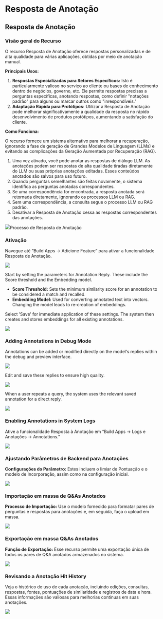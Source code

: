# Resposta de Anotação

## Resposta de Anotação

### Visão geral do Recurso <a href="#feature-overview" id="feature-overview"></a>

O recurso Resposta de Anotação oferece respostas personalizadas e de alta qualidade para várias aplicações, obtidas por meio de anotação manual.

**Principais Usos:**

1. **Respostas Especializadas para Setores Específicos:** Isto é particularmente valioso no serviço ao cliente ou bases de conhecimento dentro de negócios, governo, etc. Ele permite respostas precisas a perguntas específicas, anotando respostas, como definir "notações padrão" para alguns ou marcar outros como "inrespondíveis."
2. **Adaptação Rápida para Protótipos:** Utilizar a Resposta de Anotação pode melhorar significativamente a qualidade da resposta no rápido desenvolvimento de produtos protótipos, aumentando a satisfação do cliente.

**Como Funciona:**

O recurso fornece um sistema alternativo para melhorar a recuperação, ignorando a fase de geração de Grandes Modelos de Linguagem (LLMs) e evitando as complicações da Geração Aumentada por Recuperação (RAG).

1. Uma vez ativado, você pode anotar as respostas de diálogo LLM. As anotações podem ser respostas de alta qualidade tiradas diretamente do LLM ou suas próprias anotações editadas. Esses conteúdos anotados são salvos para uso futuro.
2. Quando perguntas semelhantes são feitas novamente, o sistema identifica as perguntas anotadas correspondentes.
3. Se uma correspondência for encontrada, a resposta anotada será retornada diretamente, ignorando os processos LLM ou RAG.
4. Sem uma correspondência, a consulta segue o processo LLM ou RAG padrão.
5. Desativar a Resposta de Anotação cessa as respostas correspondentes das anotações.

![](https://wr2.gitbook.io/\~gitbook/image?url=https:%2F%2F987453532-files.gitbook.io%2F%7E%2Ffiles%2Fv0%2Fb%2Fgitbook-x-prod.appspot.com%2Fo%2Fspaces%252FW3pdVn6AztRtyAD0PGfj%252Fuploads%252Fgit-blob-090c7766acfb0ee3a498fc8eff83b825f6e678a0%252Fimage%2520%283%29%2520%281%29%2520%281%29.png%3Falt=media\&width=768\&dpr=4\&quality=100\&sign=c51fafb5e7a36f532d14d651656f092e43c4fc9b6186185815de8f18df29242c)Processo de Resposta de Anotação

### Ativação <a href="#activation" id="activation"></a>

Navegue até “Build Apps -> Adicione Feature” para ativar a funcionalidade Resposta de Anotação.

![](https://wr2.gitbook.io/\~gitbook/image?url=https:%2F%2F987453532-files.gitbook.io%2F%7E%2Ffiles%2Fv0%2Fb%2Fgitbook-x-prod.appspot.com%2Fo%2Fspaces%252FW3pdVn6AztRtyAD0PGfj%252Fuploads%252Fgit-blob-1acdf479c10bf16e60204dcd0b72396ef7f38e07%252Fscreenshot-20231218-172146%2520%281%29.png%3Falt=media\&width=768\&dpr=4\&quality=100\&sign=e79ee2e46a31c2b92fbfb2d1d6de2cdefe6c86852078da5d964682bd3a53184b)

Start by setting the parameters for Annotation Reply. These include the Score threshold and the Embedding model.

* **Score Threshold:** Sets the minimum similarity score for an annotation to be considered a match and recalled.
* **Embedding Model:** Used for converting annotated text into vectors. Changing the model leads to re-creation of embeddings.

Select 'Save' for immediate application of these settings. The system then creates and stores embeddings for all existing annotations.

![](https://wr2.gitbook.io/\~gitbook/image?url=https:%2F%2F987453532-files.gitbook.io%2F%7E%2Ffiles%2Fv0%2Fb%2Fgitbook-x-prod.appspot.com%2Fo%2Fspaces%252FW3pdVn6AztRtyAD0PGfj%252Fuploads%252Fgit-blob-a6c6a10495f0dc2bd1392f1f127f337c8ffca540%252Fscreenshot-20231218-172302.png%3Falt=media\&width=768\&dpr=4\&quality=100\&sign=2cae6dc2c2c69592d3df12d3a2ad85c1828320b770fc7c33851b3cf135d1e810)

### Adding Annotations in Debug Mode <a href="#adding-annotations-in-debug-mode" id="adding-annotations-in-debug-mode"></a>

Annotations can be added or modified directly on the model's replies within the debug and preview interface.

![](https://wr2.gitbook.io/\~gitbook/image?url=https:%2F%2F987453532-files.gitbook.io%2F%7E%2Ffiles%2Fv0%2Fb%2Fgitbook-x-prod.appspot.com%2Fo%2Fspaces%252FW3pdVn6AztRtyAD0PGfj%252Fuploads%252Fgit-blob-20d25b53b0a90cdb84002f2e7b02b6769688313f%252Fscreenshot-20231218-175934.png%3Falt=media\&width=768\&dpr=4\&quality=100\&sign=a315aaf026415af0355d64882cc08b56e7233e69b35788d75c0756a53725caea)

Edit and save these replies to ensure high quality.

![](https://wr2.gitbook.io/\~gitbook/image?url=https:%2F%2F987453532-files.gitbook.io%2F%7E%2Ffiles%2Fv0%2Fb%2Fgitbook-x-prod.appspot.com%2Fo%2Fspaces%252FW3pdVn6AztRtyAD0PGfj%252Fuploads%252Fgit-blob-3cc1a782ceb6f9d02c18586cc39010629e398389%252Fscreenshot-20231218-180013.png%3Falt=media\&width=768\&dpr=4\&quality=100\&sign=d6accbe2ac2753f1bc077bbd19358e67ee13b7cc0b1b185313bef5c8b7b04c49)

When a user repeats a query, the system uses the relevant saved annotation for a direct reply.

![](https://wr2.gitbook.io/\~gitbook/image?url=https:%2F%2F987453532-files.gitbook.io%2F%7E%2Ffiles%2Fv0%2Fb%2Fgitbook-x-prod.appspot.com%2Fo%2Fspaces%252FW3pdVn6AztRtyAD0PGfj%252Fuploads%252Fgit-blob-7a20541c2033ba15f2023d907edf35e04642ce9d%252Fscreenshot-20231218-180135.png%3Falt=media\&width=768\&dpr=4\&quality=100\&sign=156f58bba7c25ef8651d78adfff74fa00a8991a624621898c3c560802a24e21c)

### Enabling Annotations in System Logs <a href="#enabling-annotations-in-system-logs" id="enabling-annotations-in-system-logs"></a>

Ative a funcionalidade Resposta à Anotação em “Build Apps -> Logs e Anotações -> Annotations.”

![](https://wr2.gitbook.io/\~gitbook/image?url=https:%2F%2F987453532-files.gitbook.io%2F%7E%2Ffiles%2Fv0%2Fb%2Fgitbook-x-prod.appspot.com%2Fo%2Fspaces%252FW3pdVn6AztRtyAD0PGfj%252Fuploads%252Fgit-blob-9dea8d9aa6119333f8d773fcffb601dcb0e63477%252Fscreenshot-20231218-180233.png%3Falt=media\&width=768\&dpr=4\&quality=100\&sign=954320cd9a728d45413a4e1a1a6f96ec3fc253fb96392bc8e87765cce917b139)

### Ajustando Parâmetros de Backend para Anotações <a href="#adjusting-backend-parameters-for-annotations" id="adjusting-backend-parameters-for-annotations"></a>

**Configurações do Parâmetro:** Estes incluem o limiar de Pontuação e o modelo de Incorporação, assim como na configuração inicial.

![](https://wr2.gitbook.io/\~gitbook/image?url=https:%2F%2F987453532-files.gitbook.io%2F%7E%2Ffiles%2Fv0%2Fb%2Fgitbook-x-prod.appspot.com%2Fo%2Fspaces%252FW3pdVn6AztRtyAD0PGfj%252Fuploads%252Fgit-blob-1e5fb4a5dba3b4d0b695010729a90fb680224b77%252Fscreenshot-20231218-180337.png%3Falt=media\&width=768\&dpr=4\&quality=100\&sign=3258199604d21e17001023fff07283325db16f25aaf71f2e0631889643b5af62)

### Importação em massa de Q\&As Anotados <a href="#bulk-importing-annotated-q-and-as" id="bulk-importing-annotated-q-and-as"></a>

**Processo de Importação:** Use o modelo fornecido para formatar pares de perguntas e respostas para anotações e, em seguida, faça o upload em massa.

![](https://wr2.gitbook.io/\~gitbook/image?url=https:%2F%2F987453532-files.gitbook.io%2F%7E%2Ffiles%2Fv0%2Fb%2Fgitbook-x-prod.appspot.com%2Fo%2Fspaces%252FW3pdVn6AztRtyAD0PGfj%252Fuploads%252Fgit-blob-2f92e8e5fa2bcde93a10aff80f46e715d5705a08%252Fscreenshot-20231218-180508.png%3Falt=media\&width=768\&dpr=4\&quality=100\&sign=14c9f4657edb311c5fdaeb3151ace1bdee6d41eaefc451019d8edc6b102bffb4)

### Exportação em massa Q\&As Anotados <a href="#bulk-exporting-annotated-q-and-as" id="bulk-exporting-annotated-q-and-as"></a>

**Função de Exportação:** Esse recurso permite uma exportação única de todos os pares de Q\&A anotados armazenados no sistema.

![](https://wr2.gitbook.io/\~gitbook/image?url=https:%2F%2F987453532-files.gitbook.io%2F%7E%2Ffiles%2Fv0%2Fb%2Fgitbook-x-prod.appspot.com%2Fo%2Fspaces%252FW3pdVn6AztRtyAD0PGfj%252Fuploads%252Fgit-blob-7c98a2cedb8b78f44f7fe40184f1278f81fa8d02%252Fscreenshot-20231218-180611.png%3Falt=media\&width=768\&dpr=4\&quality=100\&sign=1ae18228915c16619a8d3fb9eb6a3f88855b1986b6c10e4bf237c095c5aa6193)

### Revisando a Anotação Hit History <a href="#reviewing-annotation-hit-history" id="reviewing-annotation-hit-history"></a>

Veja o histórico de uso de cada anotação, incluindo edições, consultas, respostas, fontes, pontuações de similaridade e registros de data e hora. Essas informações são valiosas para melhorias contínuas em suas anotações.

![](https://wr2.gitbook.io/\~gitbook/image?url=https:%2F%2F987453532-files.gitbook.io%2F%7E%2Ffiles%2Fv0%2Fb%2Fgitbook-x-prod.appspot.com%2Fo%2Fspaces%252FW3pdVn6AztRtyAD0PGfj%252Fuploads%252Fgit-blob-3e50f8fbc032209f8bea66811b2be232f052f496%252Fscreenshot-20231218-180737.png%3Falt=media\&width=768\&dpr=4\&quality=100\&sign=441d944c68d4f64f273186f4f9f79d36113c2bdfadad995b865d46dcdb5c9429)
